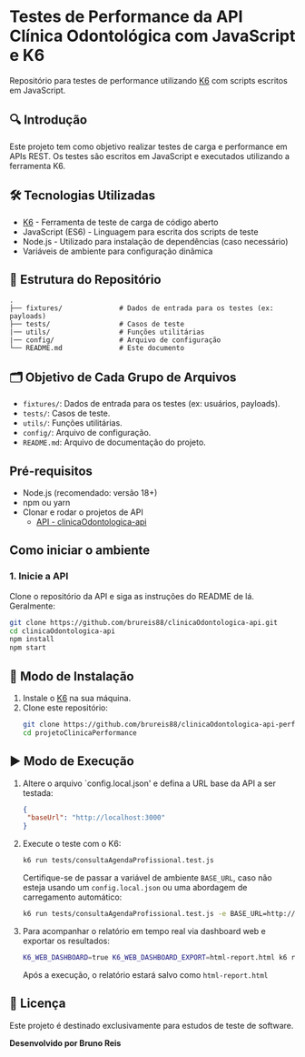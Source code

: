 
# Testes de Performance da API Clínica Odontológica com JavaScript e K6

Repositório para testes de performance utilizando [K6](https://k6.io/) com scripts escritos em JavaScript.

## 🔍 Introdução

Este projeto tem como objetivo realizar testes de carga e performance em APIs REST. Os testes são escritos em JavaScript e executados utilizando a ferramenta K6.

## 🛠️ Tecnologias Utilizadas

- [K6](https://k6.io/) - Ferramenta de teste de carga de código aberto
- JavaScript (ES6) - Linguagem para escrita dos scripts de teste
- Node.js - Utilizado para instalação de dependências (caso necessário)
- Variáveis de ambiente para configuração dinâmica

## 📁 Estrutura do Repositório

```
.
├── fixtures/              # Dados de entrada para os testes (ex: payloads)
├── tests/                 # Casos de teste
|── utils/                 # Funções utilitárias
|── config/                # Arquivo de configuração
└── README.md              # Este documento
```

## 🗂️ Objetivo de Cada Grupo de Arquivos

- `fixtures/`: Dados de entrada para os testes (ex: usuários, payloads).
- `tests/`: Casos de teste.
- `utils/`: Funções utilitárias.
- `config/`: Arquivo de configuração.
- `README.md`: Arquivo de documentação do projeto.

## Pré-requisitos

- Node.js (recomendado: versão 18+)
- npm ou yarn
- Clonar e rodar o projetos de API
  - [API - clinicaOdontologica-api](https://github.com/brureis88/clinicaOdontologica-api)

## Como iniciar o ambiente

### 1. Inicie a API

Clone o repositório da API e siga as instruções do README de lá. Geralmente:

```bash
git clone https://github.com/brureis88/clinicaOdontologica-api.git
cd clinicaOdontologica-api
npm install
npm start
```

## 🚀 Modo de Instalação

1. Instale o [K6](https://k6.io/docs/getting-started/installation/) na sua máquina.
2. Clone este repositório:
   ```bash
   git clone https://github.com/brureis88/clinicaOdontologica-api-performance
   cd projetoClinicaPerformance
   ```

## ▶️ Modo de Execução

1. Altere o arquivo `config.local.json' e defina a URL base da API a ser testada:
   ```json
   {
    "baseUrl": "http://localhost:3000"
   }
   ```

2. Execute o teste com o K6:
   ```bash
   k6 run tests/consultaAgendaProfissional.test.js
   ```
   Certifique-se de passar a variável de ambiente `BASE_URL`, caso não esteja usando um `config.local.json` ou uma abordagem de carregamento automático:

   ```bash
   k6 run tests/consultaAgendaProfissional.test.js -e BASE_URL=http://localhost:3000
   ```

3. Para acompanhar o relatório em tempo real via dashboard web e exportar os resultados:
   ```bash
   K6_WEB_DASHBOARD=true K6_WEB_DASHBOARD_EXPORT=html-report.html k6 run tests/consultaAgendaProfissional.test.js -e BASE_URL=http://localhost:3000
   ```

   Após a execução, o relatório estará salvo como `html-report.html`

## 📝 Licença

Este projeto é destinado exclusivamente para estudos de teste de software.

**Desenvolvido por Bruno Reis**